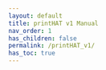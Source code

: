 ```yaml
---
layout: default
title: printHAT v1 Manual
nav_order: 1
has_children: false
permalink: /printHAT_v1/
has_toc: true
---
```

